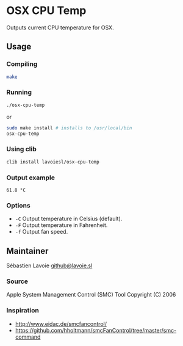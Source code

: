 # OSX CPU Temp

Outputs current CPU temperature for OSX.

## Usage 

### Compiling

```bash
make
```

### Running

```bash
./osx-cpu-temp
```

or

```bash
sudo make install # installs to /usr/local/bin
osx-cpu-temp
```

### Using clib

```bash
clib install lavoiesl/osx-cpu-temp
```

### Output example

```
61.8 °C
```

### Options

 * `-C` Output temperature in Celsius (default).
 * `-F` Output temperature in Fahrenheit.
 * `-f` Output fan speed.

## Maintainer 

Sébastien Lavoie <github@lavoie.sl>

### Source 

Apple System Management Control (SMC) Tool 
Copyright (C) 2006

### Inspiration 

 * http://www.eidac.de/smcfancontrol/
 * https://github.com/hholtmann/smcFanControl/tree/master/smc-command
